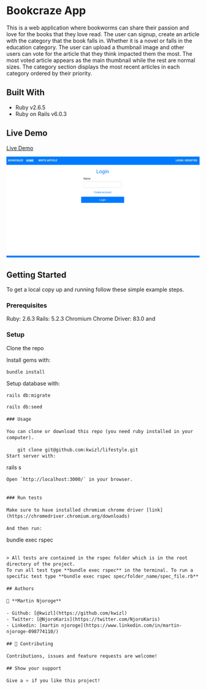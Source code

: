 # Bookcraze App
This is a web application where bookworms can share their passion and love for the books that they love read. The user can signup, create an article with the category that the book falls in. Whether it is a novel or falls in the education category. The user can upload a thumbnail image and other users can vote for the article that they think impacted them the most. The most voted article appears as the main thumbnail while the rest are normal sizes. The category section displays the most recent articles in each category ordered by their priority.

## Built With

- Ruby v2.6.5
- Ruby on Rails v6.0.3

## Live Demo

[Live Demo](https://frozen-reaches-25802.herokuapp.com/login)

![screenshot](./app/assets/images/screenshot.png)

## Getting Started

To get a local copy up and running follow these simple example steps.

### Prerequisites

Ruby: 2.6.3
Rails: 5.2.3
Chromium Chrome Driver: 83.0 and 

### Setup

Clone the repo

Install gems with:

```
bundle install
```

Setup database with:

```
rails db:migrate
```
```
rails db:seed

### Usage

You can clone or download this repo (you need ruby installed in your computer).

    git clone git@github.com:kwizl/lifestyle.git
Start server with:

```
rails s
```
Open `http://localhost:3000/` in your browser.


### Run tests

Make sure to have installed chromium chrome driver [link](https://chromedriver.chromium.org/downloads)

And then run:

```
bundle exec rspec
```

> All tests are contained in the rspec folder which is in the root directory of the project. 
To run all test type **bundle exec rspec** in the terminal. To run a specific test type **bundle exec rspec spec/folder_name/spec_file.rb**

## Authors

👤 **Martin Njoroge**

- Github: [@kwizl](https://github.com/kwizl)
- Twitter: [@NjoroKaris](https://twitter.com/NjoroKaris)
- Linkedin: [martin njoroge](https://www.linkedin.com/in/martin-njoroge-098774110/)

## 🤝 Contributing

Contributions, issues and feature requests are welcome!

## Show your support

Give a ⭐️ if you like this project!
